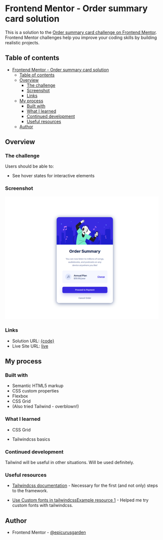# Frontend Mentor - Order summary card solution

This is a solution to the [Order summary card challenge on Frontend Mentor](https://www.frontendmentor.io/challenges/order-summary-component-QlPmajDUj). Frontend Mentor challenges help you improve your coding skills by building realistic projects.

## Table of contents

- [Frontend Mentor - Order summary card solution](#frontend-mentor---order-summary-card-solution)
  - [Table of contents](#table-of-contents)
  - [Overview](#overview)
    - [The challenge](#the-challenge)
    - [Screenshot](#screenshot)
    - [Links](#links)
  - [My process](#my-process)
    - [Built with](#built-with)
    - [What I learned](#what-i-learned)
    - [Continued development](#continued-development)
    - [Useful resources](#useful-resources)
  - [Author](#author)

## Overview

### The challenge

Users should be able to:

- See hover states for interactive elements

### Screenshot

![Order summary card solution screenshot](./images/Screenshot.png)

### Links

- Solution URL: [{code}](https://github.com/heterotopia52/front-End-Mentor/blob/master/order-summary-component/index.html)
- Live Site URL: [live](https://heterotopia52.github.io/front-End-Mentor/order-summary-component/index.html)

## My process

### Built with

- Semantic HTML5 markup
- CSS custom properties
- Flexbox
- CSS Grid
- (Also tried Tailwind - overblown!)

### What I learned

- CSS Grid

- Tailwindcss basics

### Continued development

Tailwind will be useful in other situations. Will be used definitely.  

### Useful resources

- [Tailwindcss documentation](https://tailwindcss.com/docs) - Necessary for the first (and not only) steps to the framework.
  
- [Use Custom fonts in tailwindcssExample resource 1](https://medium.com/@vivgui/how-to-use-custom-fonts-with-tailwindcss-25cf0f35631a?source=list-a9963eb29c06----25cf0f35631a----0-------09fcfed51d40------------------------) - Helped me try custom fonts with tailwindcss.

## Author

- Frontend Mentor - [@epicurusgarden](https://www.frontendmentor.io/profile/epicurusgarden)
